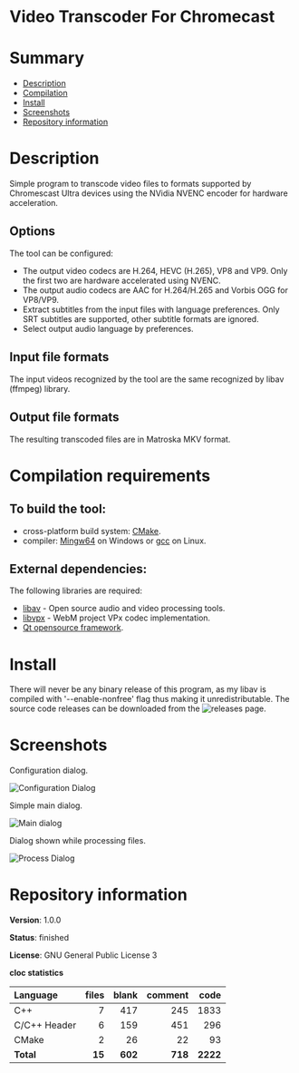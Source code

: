 Video Transcoder For Chromecast
===============================

# Summary
- [Description](#description)
- [Compilation](#compilation-requirements)
- [Install](#install)
- [Screenshots](#screenshots)
- [Repository information](#repository-information)

# Description
Simple program to transcode video files to formats supported by Chromescast Ultra devices using the NVidia NVENC encoder
for hardware acceleration.   

## Options
The tool can be configured:
* The output video codecs are H.264, HEVC (H.265), VP8 and VP9. Only the first two are hardware accelerated using NVENC.
* The output audio codecs are AAC for H.264/H.265 and Vorbis OGG for VP8/VP9.
* Extract subtitles from the input files with language preferences. Only SRT subtitles are supported, other subtitle formats are ignored.
* Select output audio language by preferences.

## Input file formats
The input videos recognized by the tool are the same recognized by libav (ffmpeg) library.

## Output file formats
The resulting transcoded files are in Matroska MKV format.  

# Compilation requirements
## To build the tool:
* cross-platform build system: [CMake](http://www.cmake.org/cmake/resources/software.html).
* compiler: [Mingw64](http://sourceforge.net/projects/mingw-w64/) on Windows or [gcc](http://gcc.gnu.org/) on Linux.

## External dependencies:
The following libraries are required:
* [libav](https://libav.org/) - Open source audio and video processing tools.
* [libvpx](https://www.webmproject.org/) - WebM project VPx codec implementation. 
* [Qt opensource framework](http://www.qt.io/).

# Install
There will never be any binary release of this program, as my libav is compiled with '--enable-nonfree' flag thus
making it unredistributable. The source code releases can be downloaded from the
![releases page](https://github.com/FelixdelasPozas/TranscoderForChromecast/releases).

# Screenshots
Configuration dialog.

![Configuration Dialog]()

Simple main dialog.

![Main dialog]()

Dialog shown while processing files.

![Process Dialog]()

# Repository information
**Version**: 1.0.0

**Status**: finished

**License**: GNU General Public License 3

**cloc statistics**

| Language                     |files          |blank        |comment          |code  |
|:-----------------------------|--------------:|------------:|----------------:|-----:|
| C++                          |    7          |  417        |    245          |1833  |
| C/C++ Header                 |    6          |  159        |    451          | 296  |
| CMake                        |    2          |   26        |     22          |  93  |
| **Total**                    |   **15**      |  **602**    |   **718**       |**2222**|
